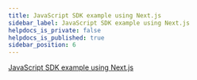 ```yaml
---
title: JavaScript SDK example using Next.js
sidebar_label: JavaScript SDK example using Next.js
helpdocs_is_private: false
helpdocs_is_published: true
sidebar_position: 6
---
```


<p>
  <button hidden style={{borderRadius:'8px', border:'1px', fontFamily:'Courier New', fontWeight:'800', textAlign:'left'}}> help.split.io link: https://help.split.io/hc/en-us/articles/360043277911-JavaScript-SDK-Example-using-Next-js </button>
</p>

[JavaScript SDK example using Next.js](https://github.com/Split-Community/Split-SDKs-Examples/tree/main/JavasScript-with-NextJS)